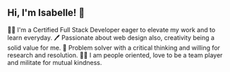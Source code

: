 ## Hi, I'm Isabelle! 🌻

👩‍💻 I'm a Certified Full Stack Developer eager to elevate my work and to learn everyday.
🖊️ Passionate about web design also, creativity being a solid value for me. 
🔐 Problem solver with a critical thinking and willing for research and resolution.
🙆‍♀️ I am people oriented, love to be a team player and militate for mutual kindness. 

